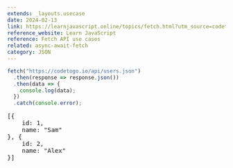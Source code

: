 ```yaml
---
extends: _layouts.usecase
date: 2024-02-13
link: https://learnjavascript.online/topics/fetch.html?utm_source=codetogo.io
reference_website: Learn JavaScript
reference: Fetch API use cases
related: async-await-fetch
category: JSON
---
```


```javascript
fetch("https://codetogo.io/api/users.json")
  .then(response => response.json())
  .then(data => {
    console.log(data);
  })
  .catch(console.error);
```

<pre class="output">
[{
    id: 1,
    name: "Sam"
}, {
    id: 2,
    name: "Alex"
}]
</pre>

